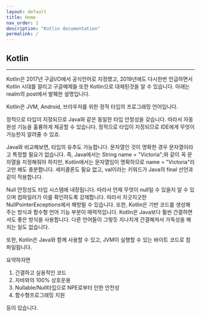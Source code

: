 ```yaml
---
layout: default
title: Home
nav_order: 1
description: "Kotlin documentation"
permalink: /
---
```


## Kotlin

---
Kotlin은 2017년 구글I/O에서 공식언어로 지정했고, 2019년에도 다시한번 언급하면서 Kotlin 시대를 알리고 구글예제들 또한 Kotlin으로 대체된것을 알 수 있습니다. 아래는 realm의 post에서 발췌한 설명입니다.

Kotlin은 JVM, Android, 브라우저를 위한 정적 타입의 프로그래밍 언어입니다. 

정적으로 타입이 지정되므로 Java와 같은 동일한 타입 안정성을 갖습니다. 따라서 자동 완성 기능을 훌륭하게 제공할 수 있습니다. 정적으로 타입이 지정되므로 IDE에게 무엇이 가능한지 알려줄 수 있죠.

Java와 비교해보면, 타입의 유추도 가능합니다. 문자열인 것이 명확한 경우 문자열이라고 특정할 필요가 없습니다. 즉, Java에서는 String name = "Victoria";와 같이 꼭 문자열을 지정해줘야 하지만, Kotlin에서는 문자열임이 명확하므로 name = "Victoria"라고만 해도 충분합니다. 세미콜론도 필요 없고, val이라는 키워드가 Java의 final 선언과 같이 작용합니다.

Null 안정성도 타입 시스템에 내장됩니다. 따라서 언제 무엇이 null일 수 있을지 알 수 있으며 컴파일러가 이를 확인하도록 강제합니다. 따라서 지긋지긋한 NullPointerExceptions에서 해방될 수 있습니다. 또한, Kotlin은 기반 코드를 생성해주는 방식과 함수형 언어 기능 부분이 매력적입니다. Kotlin은 Java보다 훨씬 간결하면서도 좋은 방식을 사용합니다. 다른 언어들이 그렇듯 지나치게 간결해져서 가독성을 해치는 일도 없습니다.

또한, Kotlin은 Java와 함께 사용할 수 있고, JVM이 실행할 수 있는 바이트 코드로 컴파일됩니다.

요약하자면  

1. 간결하고 실용적인 코드
2. 자바와의 100% 상호운용
3. Nullable/Null타입으로 NPE로부터 인한 안전성
4. 함수형프로그래밍 지원  


등이 있습니다.
